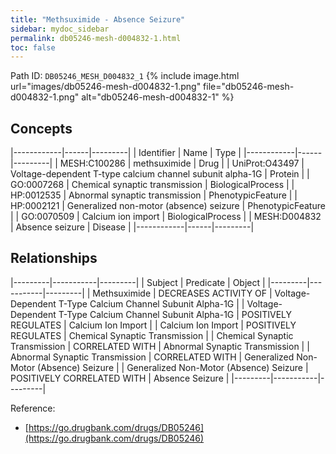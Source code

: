 ```yaml
---
title: "Methsuximide - Absence Seizure"
sidebar: mydoc_sidebar
permalink: db05246-mesh-d004832-1.html
toc: false 
---
```



Path ID: `DB05246_MESH_D004832_1`
{% include image.html url="images/db05246-mesh-d004832-1.png" file="db05246-mesh-d004832-1.png" alt="db05246-mesh-d004832-1" %}

## Concepts

|------------|------|---------|
| Identifier | Name | Type    |
|------------|------|---------|
| MESH:C100286 | methsuximide | Drug |
| UniProt:O43497 | Voltage-dependent T-type calcium channel subunit alpha-1G | Protein |
| GO:0007268 | Chemical synaptic transmission | BiologicalProcess |
| HP:0012535 | Abnormal synaptic transmission | PhenotypicFeature |
| HP:0002121 | Generalized non-motor (absence) seizure | PhenotypicFeature |
| GO:0070509 | Calcium ion import | BiologicalProcess |
| MESH:D004832 | Absence seizure | Disease |
|------------|------|---------|

## Relationships

|---------|-----------|---------|
| Subject | Predicate | Object  |
|---------|-----------|---------|
| Methsuximide | DECREASES ACTIVITY OF | Voltage-Dependent T-Type Calcium Channel Subunit Alpha-1G |
| Voltage-Dependent T-Type Calcium Channel Subunit Alpha-1G | POSITIVELY REGULATES | Calcium Ion Import |
| Calcium Ion Import | POSITIVELY REGULATES | Chemical Synaptic Transmission |
| Chemical Synaptic Transmission | CORRELATED WITH | Abnormal Synaptic Transmission |
| Abnormal Synaptic Transmission | CORRELATED WITH | Generalized Non-Motor (Absence) Seizure |
| Generalized Non-Motor (Absence) Seizure | POSITIVELY CORRELATED WITH | Absence Seizure |
|---------|-----------|---------|

Reference: 
  - [https://go.drugbank.com/drugs/DB05246](https://go.drugbank.com/drugs/DB05246)
